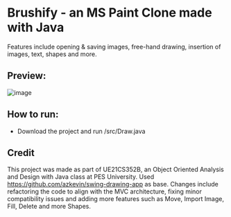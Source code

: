 # Brushify - an MS Paint Clone made with Java

Features include opening & saving images, free-hand drawing, insertion of images, text, shapes and more.

## Preview:
![image](https://github.com/zaki-1337/brushify-java-paint-clone/assets/107113588/2d6664dc-7f57-40af-93c2-f58108081d87)


## How to run:
- Download the project and run /src/Draw.java

## Credit
This project was made as part of UE21CS352B, an Object Oriented Analysis and Design with Java class at PES University.
Used https://github.com/azkevin/swing-drawing-app as base. Changes include refactoring the code to align with the MVC architecture, fixing minor compatibility issues and adding more features such as Move, Import Image, Fill, Delete and more Shapes.
